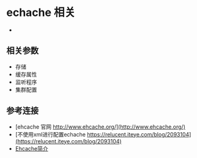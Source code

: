 # echache 相关
+

## 相关参数
+ 存储
+ 缓存属性
+ 监听程序
+ 集群配置


## 参考连接
+ [ehcache 官网 http://www.ehcache.org/](http://www.ehcache.org/)
+ [不使用xml进行配置echache https://relucent.iteye.com/blog/2093104](https://relucent.iteye.com/blog/2093104)
+ [Ehcache简介](https://elim.iteye.com/blog/2112170)